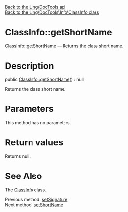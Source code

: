 [Back to the Ling/DocTools api](https://github.com/lingtalfi/DocTools/blob/master/doc/api/Ling/DocTools.md)<br>
[Back to the Ling\DocTools\Info\ClassInfo class](https://github.com/lingtalfi/DocTools/blob/master/doc/api/Ling/DocTools/Info/ClassInfo.md)


ClassInfo::getShortName
================



ClassInfo::getShortName — Returns the class short name.




Description
================


public [ClassInfo::getShortName](https://github.com/lingtalfi/DocTools/blob/master/doc/api/Ling/DocTools/Info/ClassInfo/getShortName.md)() : null




Returns the class short name.




Parameters
================

This method has no parameters.


Return values
================

Returns null.








See Also
================

The [ClassInfo](https://github.com/lingtalfi/DocTools/blob/master/doc/api/Ling/DocTools/Info/ClassInfo.md) class.

Previous method: [setSignature](https://github.com/lingtalfi/DocTools/blob/master/doc/api/Ling/DocTools/Info/ClassInfo/setSignature.md)<br>Next method: [setShortName](https://github.com/lingtalfi/DocTools/blob/master/doc/api/Ling/DocTools/Info/ClassInfo/setShortName.md)<br>

